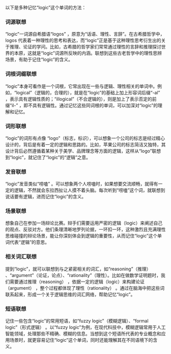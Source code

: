 以下是多种记忆“logic”这个单词的方法：

### 词源联想
“logic”一词源自希腊语“logos” ，原意为“话语、理性、言辞”。在古希腊哲学中，logos 代表着一种理性的思考和表达，而“logic”正是基于这种理性思考衍生出的关于推理、论证的学问。比如，古希腊的哲学家们常常通过理性的言辞和推理探讨世界的本原，这就是“logic”词源所反映的内涵。联想到这些古老哲学中的理性思辨场景，有助于记住“logic”的含义。 

### 词根词缀联想 
“logic”本身可看作是一个词根，它常出现在一些与逻辑、理性相关的单词中。例如，“logical”（逻辑的，合理的），就是在“logic”的基础上加上形容词后缀“-al” ，表示具有逻辑性质的；“illogical”（不合逻辑的），则是加上了表示否定的前缀“il-” ，即不具有逻辑性。通过记忆这些同词根的单词，可以加深对“logic”的理解和记忆。

### 词形联想
“logic”的词形有点像 “logo”（标志，标识），可以想象一个公司的标志是经过精心设计的，背后是有着一定的逻辑和思路的。比如，苹果公司的标志简洁又独特，其设计背后必然遵循着某种关于美学、品牌理念等方面的逻辑，这样从“logo”联想到“logic”，就记住了“logic”的“逻辑”之意。 

### 发音联想 
“logic”发音类似“唠嗑” 。可以想象两个人唠嗑时，如果想要交流顺畅，就得有一定的逻辑，不然就会东拉西扯让人摸不着头脑。每次听到“唠嗑”这个词，就联想到说话要有逻辑，进而记住“logic”的含义。 

### 场景联想 
想象自己在参加一场辩论比赛。辩手们需要运用严密的逻辑（logic）来阐述自己的观点、反驳对方。他们条理清晰地罗列论据，一环扣一环，这种激烈且充满理性思维碰撞的辩论场景，能让你深刻体会到逻辑的重要性，从而记住“logic”这个单词代表“逻辑”的意思。 

### 相关词汇联想 
提到“logic”，就可以联想到与之紧密相关的词汇，如“reasoning”（推理） 、“argument”（论证，论点）、“rationality”（理性）。比如在做数学证明题时，我们需要通过推理（reasoning） ，依据一定的逻辑（logic）来构建论证（argument） ，整个过程都体现了理性（rationality） 。通过在脑海中把这些词联系起来，形成一个关于逻辑思维的词汇网络，帮助记忆“logic”。 

### 短语联想 
记住一些包含“logic”的常用短语，如“fuzzy logic”（模糊逻辑）、“formal logic”（形式逻辑） 。以“fuzzy logic”为例，在现代科技中，模糊逻辑常用于人工智能领域，处理那些不精确、模糊的信息。当想到这个短语所代表的专业概念和应用场景时，就更容易记住“logic”这个单词，同时还能理解其在不同语境下的含义。 
